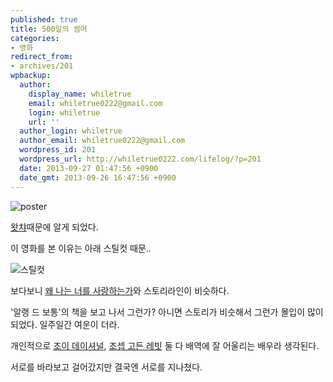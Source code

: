 ```yaml
---
published: true
title: 500일의 썸머
categories:
- 영화
redirect_from:
- archives/201
wpbackup:
  author:
    display_name: whiletrue
    email: whiletrue0222@gmail.com
    login: whiletrue
    url: ''
  author_login: whiletrue
  author_email: whiletrue0222@gmail.com
  wordpress_id: 201
  wordpress_url: http://whiletrue0222.com/lifelog/?p=201
  date: 2013-09-27 01:47:56 +0900
  date_gmt: 2013-09-26 16:47:56 +0900
---
```


![poster](https://lh3.googleusercontent.com/48tgBEfkjp__VANHlbxEKl_FbTP2egpq77Rxrqmj0zqE1kNSVsT29_bdXwVFikMAqqJPl4wf-zhqvDrEr44z02-L2pcu5qd-udsgFRlnik_kFmMOYpD2g-vzSz64iqEOGsYo3jjsz6uzQ5v6YqmS1myrNkboLH-e3xv3bfYTObu3_Vp9fe3MdRbzsn_HRFF2uo1HzCjlrRBG8v-bL6m20cXsiErMLhWGRTwZ9_JEDgQrNeYk_oCfC37y5Pw68UxE_Q2ISo6VzRokIof6OY30Df4Wi8HUvJsRJYbFS93ErrcyzYp7oOR4HttYmov3S28GWNYNlnsCcu2Gxo3HfNQOHeu3EeHsD7Sj2cSisvHDXlTr26I8k7SPtcpBunMwjIeUFvV6BmSUXywZOwDvhGiCkzWIXWZP8TlYdEQs4PAgSobRMJF6b9c0c7KUN3UDQxdGSGVQhk0AyaHm2j5wJl-g4cOkJ9-3acgoppCmd8qEnCbsl02hvAJQAXfB31E49LCh0wzv8je97ZNk9nOJUis31ixinxT0Ml8wuMg4_Z35oRIndb5qiJyXGN6z-gCUGi2ZHXs0HvL4RjUK7zBx7Pzzg5hmMmk08ZMydbsLyGs=w660-h981-no)

[왓챠](http://watcha.net)때문에 알게 되었다.

이 영화를 본 이유는 아래 스틸컷 때문..

![스틸컷](https://lh3.googleusercontent.com/yIQCbCtKSv4ujY59CMt8tFghmtAUgLksYVQgKGso_HKviNqer7E21pO6AVEZkvl7gzfTLSz794tSxJDg8esTz7xbYzM8u_TdwT-a17MNA2TUr5EIvKfMai7YXJP-QNl2UKP_5q2MSYo9NbnJK48H-qtkLj7C65hg8w1U7NOES613Kn9-lSUCjuR433rrS_hVWZxID3_PLFjd-SwDeht06KVG10i12Z_5thhs_ad1RxDm173tyRGYdReJTaUeA7-j9cnpLHUKXUkOt4yzfoWN0NPkFWlyLCGIMD_5tVrnP0XbpYMgWxZb6PQZV30F33L8qcw7v1h0CHT2iBNJCQD3p-Rlov_4MIRcl4UR8oA1zsirSaerHbVdofWuDEhgjufMekSZG64tuwvSgqI4k8HH4tsIMsBmLvQNXQhNOPsaNmhZcFLt2vkXdiPCKeih8XmjbYg4ajofZE-xrMV5_CHzdB8UDHSTqiZPcLayrV1kGECfeFe4rocHo53ouc7w4OhFhr6eti4i9tqRU-IvLRj7mwwNK6pimkV0Zg56YU19z58dIyvsVnufUK2LougTfJ237SrOJEp0l7CM4miQUIYlmePJ3SrSM1GXPsabCIw=w614-h981-no)

보다보니 [왜 나는 너를 사랑하는가](http://whiletrue0222.com/lifelog/archives/197)와 스토리라인이 비슷하다.

'알랭 드 보통'의 책을 보고 나서 그런가? 아니면 스토리가 비슷해서 그런가 몰입이 많이 되었다. 일주일간 여운이 더라.

개인적으로 [조이 데이셔널](http://movie.daum.net/movieperson/Summary.do?personId=55733&t__nil_upper_mini=personname),
[조셉 고든 레빗](http://movie.daum.net/movieperson/Summary.do?personId=2281&t__nil_upper_main=actors)
둘 다 배역에 잘 어울리는 배우라 생각된다.

서로를 바라보고 걸어갔지만 결국엔 서로를 지나쳤다.
